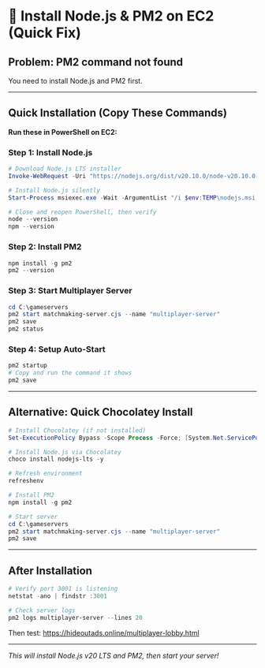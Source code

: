 # 🚀 Install Node.js & PM2 on EC2 (Quick Fix)

## Problem: PM2 command not found

You need to install Node.js and PM2 first.

---

## Quick Installation (Copy These Commands)

**Run these in PowerShell on EC2:**

### Step 1: Install Node.js

```powershell
# Download Node.js LTS installer
Invoke-WebRequest -Uri "https://nodejs.org/dist/v20.10.0/node-v20.10.0-x64.msi" -OutFile "$env:TEMP\nodejs.msi"

# Install Node.js silently
Start-Process msiexec.exe -Wait -ArgumentList "/i $env:TEMP\nodejs.msi /quiet /norestart"

# Close and reopen PowerShell, then verify
node --version
npm --version
```

### Step 2: Install PM2

```powershell
npm install -g pm2
pm2 --version
```

### Step 3: Start Multiplayer Server

```powershell
cd C:\gameservers
pm2 start matchmaking-server.cjs --name "multiplayer-server"
pm2 save
pm2 status
```

### Step 4: Setup Auto-Start

```powershell
pm2 startup
# Copy and run the command it shows
pm2 save
```

---

## Alternative: Quick Chocolatey Install

```powershell
# Install Chocolatey (if not installed)
Set-ExecutionPolicy Bypass -Scope Process -Force; [System.Net.ServicePointManager]::SecurityProtocol = [System.Net.ServicePointManager]::SecurityProtocol -bor 3072; iex ((New-Object System.Net.WebClient).DownloadString('https://community.chocolatey.org/install.ps1'))

# Install Node.js via Chocolatey
choco install nodejs-lts -y

# Refresh environment
refreshenv

# Install PM2
npm install -g pm2

# Start server
cd C:\gameservers
pm2 start matchmaking-server.cjs --name "multiplayer-server"
pm2 save
```

---

## After Installation

```powershell
# Verify port 3001 is listening
netstat -ano | findstr :3001

# Check server logs
pm2 logs multiplayer-server --lines 20
```

Then test: https://hideoutads.online/multiplayer-lobby.html

---

*This will install Node.js v20 LTS and PM2, then start your server!*
